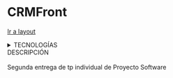 # CRMFront

<a href="https://abrissonhold.github.io/CRMFront/layout">Ir a layout </a>
<br>

<details>
<summary>TECNOLOGÍAS</summary> 
- HTML <br>
- CSS3 <br>
- JavaScript <br>
- Git/Github
</details>
<summary>DESCRIPCIÓN </summary> <br>
Segunda entrega de tp individual de Proyecto Software
<br>
